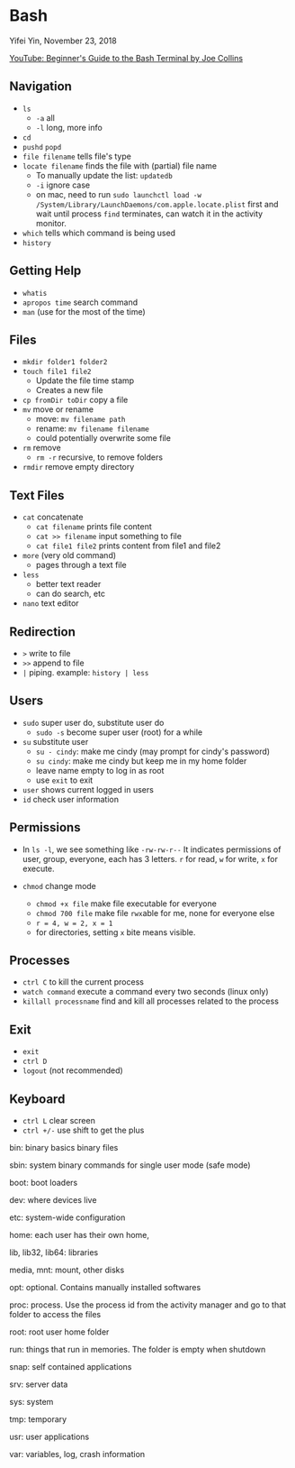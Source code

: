 # Bash

Yifei Yin, November 23, 2018

[YouTube: Beginner's Guide to the Bash Terminal by Joe Collins](https://youtu.be/oxuRxtrO2Ag)

Navigation
----------

- `ls`
    - `-a` all
    - `-l` long, more info
- `cd`
- `pushd` `popd`
- `file filename` tells file's type
- `locate filename` finds the file with (partial) file name
    - To manually update the list: `updatedb`
    - `-i` ignore case
    - on mac, need to run `sudo launchctl load -w /System/Library/LaunchDaemons/com.apple.locate.plist` first and wait until process `find` terminates, can watch it in the activity monitor.
- `which` tells which command is being used
- `history` 


Getting Help
------------
- `whatis`
- `apropos time` search command
- `man` (use for the most of the time)


Files
-----
- `mkdir folder1 folder2`
- `touch file1 file2`
    - Update the file time stamp
    - Creates a new file
- `cp fromDir toDir` copy a file 
- `mv` move or rename
    - move: `mv filename path`
    - rename: `mv filename filename`
    - could potentially overwrite some file
- `rm` remove
    - `rm -r` recursive, to remove folders
- `rmdir` remove empty directory


Text Files
----------
- `cat` concatenate
    - `cat filename` prints file content
    - `cat >> filename` input something to file
    - `cat file1 file2` prints content from file1 and file2
- `more` (very old command)
    - pages through a text file
- `less`
    - better text reader
    - can do search, etc
- `nano` text editor


Redirection
-----------
- `>` write to file
- `>>` append to file
- `|` piping. example: `history | less`


Users
-----
- `sudo` super user do, substitute user do
    - `sudo -s` become super user (root) for a while
- `su` substitute user
    - `su - cindy`: make me cindy (may prompt for cindy's password)
    - `su cindy`: make me cindy but keep me in my home folder
    - leave name empty to log in as root
    - use `exit` to exit
- `user` shows current logged in users
- `id` check user information


Permissions
-----------
- In `ls -l`, we see something like `-rw-rw-r--` It indicates permissions of user, group, everyone, each has 3 letters. `r` for read, `w` for write, `x` for execute.

- `chmod` change mode
    - `chmod +x file` make file executable for everyone
    - `chmod 700 file` make file `rwx`able for me, none for everyone else
    - `r = 4, w = 2, x = 1`
    - for directories, setting `x` bite means visible.


Processes
---------
- `ctrl C` to kill the current process
- `watch command` execute a command every two seconds (linux only)
- `killall processname` find and kill all processes related to the process


Exit
----
- `exit`
- `ctrl D`
- `logout` (not recommended)


Keyboard
--------
- `ctrl L` clear screen
- `ctrl +/-` use shift to get the plus


bin: binary
basics binary files

sbin: system binary
commands for single user mode (safe mode)

boot: boot loaders

dev: where devices live

etc: system-wide configuration 

home: each user has their own home, 

lib, lib32, lib64: libraries

media, mnt: mount, other disks

opt: optional. Contains manually installed softwares

proc: process. Use the process id from the activity manager and go to that folder to access the files

root: root user home folder

run: things that run in memories. The folder is empty when shutdown

snap: self contained applications

srv: server data

sys: system 

tmp: temporary

usr: user applications

var: variables, log, crash information



